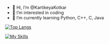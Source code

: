 
- 👋 Hi, I’m @KartikeyaKotkar
- 👀 I’m interested in coding
- 🌱 I’m currently learning Python, C++, C, Java

<!--
[![kk's GitHub stats](https://github-readme-stats.vercel.app/api?username=KartikeyaKotkar&show_icons=true&theme=merko)](https://github.com/anuraghazra/github-readme-stats)
-->
[![Top Langs](https://github-readme-stats.vercel.app/api/top-langs/?username=KartikeyaKotkar&theme=merko)](https://github.com/anuraghazra/github-readme-stats)

[![My Skills](https://skillicons.dev/icons?i=python,java,c,cpp)](https://skillicons.dev)
